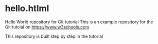 # hello.htlml
Hello World repository for Git tutorial
This is an example repository for the Git tutoial on https://www.w3schools.com

This repository is built step by step in the tutorial
